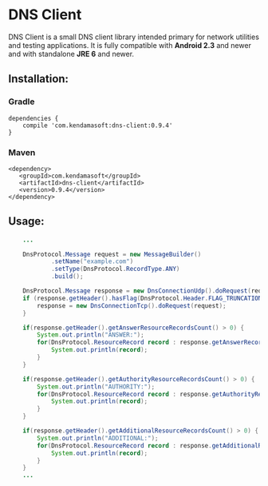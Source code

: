 # DNS Client

DNS Client is a small DNS client library intended primary for network utilities and testing applications.
It is fully compatible with <b>Android 2.3</b> and newer and with standalone <b>JRE 6</b> and newer.

## Installation:

### Gradle
```
dependencies {
    compile 'com.kendamasoft:dns-client:0.9.4'
}
```

### Maven
```
<dependency>
   <groupId>com.kendamasoft</groupId>
   <artifactId>dns-client</artifactId>
   <version>0.9.4</version>
</dependency>
```

## Usage:
```java
    ...

    DnsProtocol.Message request = new MessageBuilder()
            .setName("example.com")
            .setType(DnsProtocol.RecordType.ANY)
            .build();

    DnsProtocol.Message response = new DnsConnectionUdp().doRequest(request);
    if (response.getHeader().hasFlag(DnsProtocol.Header.FLAG_TRUNCATION)) {
        response = new DnsConnectionTcp().doRequest(request);
    }

    if(response.getHeader().getAnswerResourceRecordsCount() > 0) {
        System.out.println("ANSWER:");
        for(DnsProtocol.ResourceRecord record : response.getAnswerRecordList()) {
            System.out.println(record);
        }
    }

    if(response.getHeader().getAuthorityResourceRecordsCount() > 0) {
        System.out.println("AUTHORITY:");
        for(DnsProtocol.ResourceRecord record : response.getAuthorityRecordList()) {
            System.out.println(record);
        }
    }

    if(response.getHeader().getAdditionalResourceRecordsCount() > 0) {
        System.out.println("ADDITIONAL:");
        for(DnsProtocol.ResourceRecord record : response.getAdditionalRecordList()) {
            System.out.println(record);
        }
    }
    ...
```